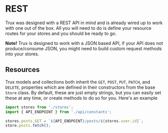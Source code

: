 # REST

Trux was designed with a REST API in mind and is already wired up to work with one out of the box. All you will need to do is define your resource routes for your stores and you should be ready to go.

**Note!** Trux is designed to work with a JSON based API, if your API does not produce/consume JSON, you might need to build custom request methods into your stores.

## Resources

Trux models and collections both inherit the `GET`, `POST`, `PUT`, `PATCH`, and `DELETE`, properties which are defined in their constructors from the base `Store` class. By default, these are just empty strings, but you can easily set these at any time, or create methods to do so for you.  Here's an example

```js
import stores from './stores';
import { API_ENDPOINT } from './api/constants';

stores.posts.GET = `${API_ENDPOINT}/posts/${stores.user.id}`;
store.posts.fetch();
```




